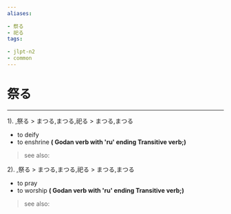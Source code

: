 ```yaml
---
aliases:
    
- 祭る
- 祀る
tags:
    
- jlpt-n2
- common
---
```


# 祭る
---
1).
,祭る > まつる,まつる,祀る > まつる,まつる

- to deify
- to enshrine
**( Godan verb with 'ru' ending Transitive verb;)**
> see also: 
            
2).
,祭る > まつる,まつる,祀る > まつる,まつる

- to pray
- to worship
**( Godan verb with 'ru' ending Transitive verb;)**
> see also: 
            